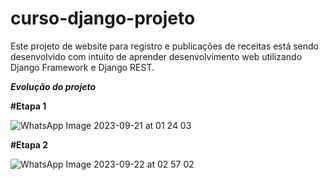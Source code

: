 # curso-django-projeto
Este projeto de website para registro e publicações de receitas está sendo desenvolvido com intuito de aprender desenvolvimento web utilizando Django Framework e Django REST. 

**_Evolução do projeto_**

**__#Etapa 1__**

![WhatsApp Image 2023-09-21 at 01 24 03](https://github.com/Paulo-fernds/curso-django-projeto/assets/100871578/669af1a2-c114-465c-b805-5757cb4f65dc)

**__#Etapa 2__**

![WhatsApp Image 2023-09-22 at 02 57 02](https://github.com/Paulo-fernds/curso-django-projeto/assets/100871578/7b2d3424-6714-4fc4-93be-65cc7b4ea175)
